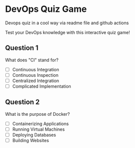 # DevOps Quiz Game
Devops quiz in a cool way via readme file and github actions

Test your DevOps knowledge with this interactive quiz game!

## Question 1

What does "CI" stand for?

- [ ] Continuous Integration
- [ ] Continuous Inspection
- [ ] Centralized Integration
- [ ] Complicated Implementation

<!-- Add other questions similarly -->

## Question 2

What is the purpose of Docker?

- [ ] Containerizing Applications
- [ ] Running Virtual Machines
- [ ] Deploying Databases
- [ ] Building Websites

<!-- Add other questions similarly -->
